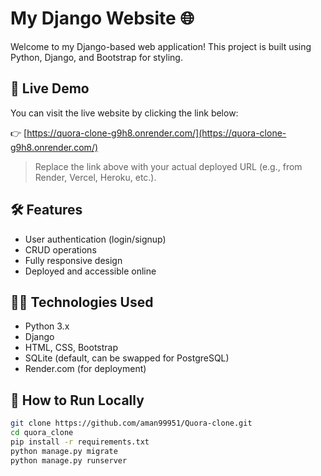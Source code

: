# My Django Website 🌐

Welcome to my Django-based web application! This project is built using Python, Django, and Bootstrap for styling.

## 🚀 Live Demo

You can visit the live website by clicking the link below:

👉 [https://quora-clone-g9h8.onrender.com/](https://quora-clone-g9h8.onrender.com/)

> Replace the link above with your actual deployed URL (e.g., from Render, Vercel, Heroku, etc.).

## 🛠 Features

- User authentication (login/signup)
- CRUD operations
- Fully responsive design
- Deployed and accessible online

## 🧑‍💻 Technologies Used

- Python 3.x
- Django
- HTML, CSS, Bootstrap
- SQLite (default, can be swapped for PostgreSQL)
- Render.com (for deployment)

## 📝 How to Run Locally

```bash
git clone https://github.com/aman99951/Quora-clone.git
cd quora_clone
pip install -r requirements.txt
python manage.py migrate
python manage.py runserver
